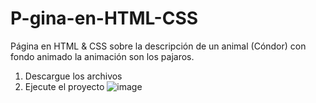 # P-gina-en-HTML-CSS
Página en HTML &amp; CSS sobre la descripción de un animal (Cóndor) con fondo animado
la animación son los pajaros.

1. Descargue los archivos
2. Ejecute el proyecto
![image](https://github.com/yal266/P-gina-en-HTML-CSS/assets/144740232/76fba7b6-4363-4ef9-acee-61070b490eba)

